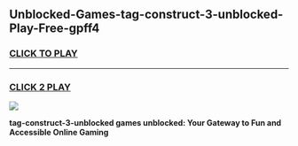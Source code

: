 
## Unblocked-Games-tag-construct-3-unblocked-Play-Free-gpff4
<h3>
<a href="https://premium76.site?title=tag-construct-3-unblocked&ref=18A1">CLICK TO PLAY</a></h3>
<hr>

<h3>
<a href="https://premium76.site?title=tag-construct-3-unblocked&ref=18A1">CLICK 2 PLAY</a>
  
</h3>

<a href="https://premium76.site?title=tag-construct-3-unblocked&ref=18A1"><img src="https://clearcache.store/games.png"></a>


**tag-construct-3-unblocked games unblocked: Your Gateway to Fun and Accessible Online Gaming**
